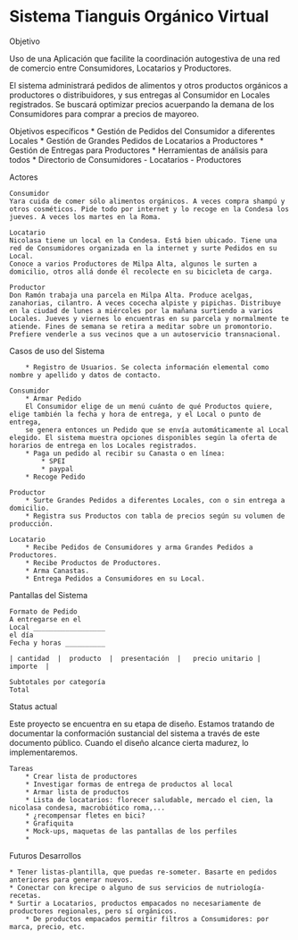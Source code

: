 Sistema Tianguis Orgánico Virtual
=================================

Objetivo

Uso de una Aplicación que facilite la coordinación autogestiva de una red de comercio entre Consumidores, Locatarios y Productores.

El sistema administrará pedidos de alimentos y otros productos orgánicos a productores o distribuidores, y sus entregas al Consumidor en Locales registrados. Se buscará optimizar precios acuerpando la demana de los Consumidores para comprar a precios de mayoreo. 

Objetivos específicos
	* Gestión de Pedidos del Consumidor a diferentes Locales
	* Gestión de Grandes Pedidos de Locatarios a Productores
	* Gestión de Entregas para Productores
	* Herramientas de análisis para todos
	* Directorio de Consumidores - Locatarios - Productores
	

Actores

	Consumidor
	Yara cuida de comer sólo alimentos orgánicos. A veces compra shampú y otros cosméticos. Pide todo por internet y lo recoge en la Condesa los jueves. A veces los martes en la Roma.
	
	Locatario
	Nicolasa tiene un local en la Condesa. Está bien ubicado. Tiene una red de Consumidores organizada en la internet y surte Pedidos en su Local. 
	Conoce a varios Productores de Milpa Alta, algunos le surten a domicilio, otros allá donde él recolecte en su bicicleta de carga.
	
	Productor
	Don Ramón trabaja una parcela en Milpa Alta. Produce acelgas, zanahorias, cilantro. A veces cocecha alpiste y pipichas. Distribuye en la ciudad de lunes a miércoles por la mañana surtiendo a varios Locales. Jueves y viernes lo encuentras en su parcela y normalmente te atiende. Fines de semana se retira a meditar sobre un promontorio. Prefiere venderle a sus vecinos que a un autoservicio transnacional.


Casos de uso del Sistema

		* Registro de Usuarios. Se colecta información elemental como nombre y apellido y datos de contacto.
	
	Consumidor
		* Armar Pedido
		El Consumidor elige de un menú cuánto de qué Productos quiere, elige también la fecha y hora de entrega, y el Local o punto de entrega,
		se genera entonces un Pedido que se envía automáticamente al Local elegido. El sistema muestra opciones disponibles según la oferta de horarios de entrega en los Locales registrados.
		* Paga un pedido al recibir su Canasta o en línea:
			* SPEI
			* paypal
		* Recoge Pedido
	
	Productor
		* Surte Grandes Pedidos a diferentes Locales, con o sin entrega a domicilio.
		* Registra sus Productos con tabla de precios según su volumen de producción.

	Locatario
		* Recibe Pedidos de Consumidores y arma Grandes Pedidos a Productores.
		* Recibe Productos de Productores.
		* Arma Canastas.
		* Entrega Pedidos a Consumidores en su Local.


Pantallas del Sistema
	
	Formato de Pedido
	A entregarse en el
	Local __________________ 
	el día
	Fecha y horas __________
	
	| cantidad  |  producto  |  presentación  |   precio unitario |  importe  |
	
	Subtotales por categoría
	Total



Status actual

Este proyecto se encuentra en su etapa de diseño. Estamos tratando de documentar la conformación sustancial del sistema a través de este documento público. Cuando el diseño alcance cierta madurez, lo implementaremos.

	Tareas
		* Crear lista de productores
		* Investigar formas de entrega de productos al local
		* Armar lista de productos
		* Lista de locatarios: florecer saludable, mercado el cien, la nicolasa condesa, macrobiótico roma,...
		* ¿recompensar fletes en bici?
		* Grafiquita
		* Mock-ups, maquetas de las pantallas de los perfiles
		* 


Futuros Desarrollos

	* Tener listas-plantilla, que puedas re-someter. Basarte en pedidos anteriores para generar nuevos.
	* Conectar con krecipe o alguno de sus servicios de nutriología-recetas.
	* Surtir a Locatarios, productos empacados no necesariamente de productores regionales, pero sí orgánicos.
		* De productos empacados permitir filtros a Consumidores: por marca, precio, etc.

